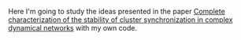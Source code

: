 Here I'm going to study the ideas presented in the paper [Complete characterization of the stability of cluster synchronization in complex dynamical networks](http://www.ncbi.nlm.nih.gov/pmc/articles/PMC4846448/) with my own code. 


